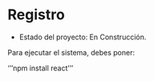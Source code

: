 <h1> Registro </h1>

- Estado del proyecto: En Construcción.

Para ejecutar el sistema, debes poner:

‘’’npm install react’’’
